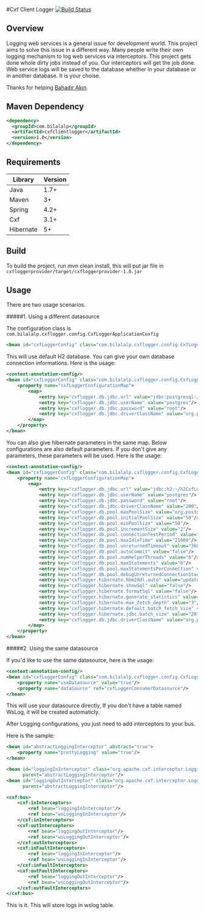 #Cxf Client Logger [![Build Status](https://travis-ci.org/lalib/cxfclientlogger.svg?branch=master)](https://travis-ci.org/lalib/cxfclientlogger)


Overview
--------

Logging web services is a general issue for development world. This project aims to solve this issue in a different way.
Many people write their own logging mechanism to log web services via interceptors.
This project gets done whole dirty jobs instead of you.
Our interceptors will get the job done. Web service logs will be saved to the database whether in your database or in another database. 
It is your choise.


Thanks for helping [Bahadır Akın](http://www.bahadirakin.com/).

Maven Dependency
--------

```xml
<dependency>
  <groupId>com.bilalalp</groupId>
  <artifactId>cxfclientlogger</artifactId>
  <version>1.0</version>
</dependency>
```

Requirements
--------

| Library   | Version |
|-----------|---------|
| Java      | 1.7+    |
| Maven     | 3+      |
| Spring    | 4.2+    |
| Cxf       | 3.1+    |
| Hibernate | 5+      |


Build
--------

To build the project, run mvn clean install, this will put jar file in `cxfloggerprovider/target/cxfloggerprovider-1.0.jar`

Usage
--------

There are two usage scenarios.

#####1. Using a different datasource

The configuration class is `com.bilalalp.cxflogger.config.CxfLoggerApplicationConfig`

```xml
<bean id="cxfLoggerConfig" class="com.bilalalp.cxflogger.config.CxfLoggerApplicationConfig"/>
```

This will use default H2 database. You can give your own database connection informations. Here is the usage:

```xml
<context:annotation-config/>
<bean id="cxfLoggerConfig" class="com.bilalalp.cxflogger.config.CxfLoggerApplicationConfig">
    <property name="cxfLoggerConfigurationMap">
        <map>
            <entry key="cxflogger.db.jdbc.url" value="jdbc:postgresql://localhost\:5432/mydb?characterEncoding\=UTF-8"/>
            <entry key="cxflogger.db.jdbc.userName" value="postgres"/>
            <entry key="cxflogger.db.jdbc.password" value="root"/>
            <entry key="cxflogger.db.jdbc.driverClassName" value="org.postgresql.Driver"/>
        </map>
    </property>
</bean>
```

You can also give hibernate parameters in the same map. Below configurations are also default parameters. If you don't give any parameters, these parameters will be used. Here is the usage:

```xml
<context:annotation-config/>
<bean id="cxfLoggerConfig" class="com.bilalalp.cxflogger.config.CxfLoggerApplicationConfig">
    <property name="cxfLoggerConfigurationMap">
        <map>
            <entry key="cxflogger.db.jdbc.url" value="jdbc:h2:~/h2CxfLoggerDb;AUTO_SERVER\=TRUE"/>
            <entry key="cxflogger.db.jdbc.userName" value="postgres"/>
            <entry key="cxflogger.db.jdbc.password" value="root"/>
            <entry key="cxflogger.db.jdbc.driverClassName" value="200"/>
            <entry key="cxflogger.db.pool.maxPoolSize" value="org.postgresql.Driver"/>
            <entry key="cxflogger.db.pool.initialPoolSize" value="50"/>
            <entry key="cxflogger.db.pool.minPoolSize" value="50"/>
            <entry key="cxflogger.db.pool.incrementSize" value="2"/>
            <entry key="cxflogger.db.pool.connectionTestPeriod" value="3600"/>
            <entry key="cxflogger.db.pool.maxIdleTime" value="21600"/>
            <entry key="cxflogger.db.pool.unreturnedTimeout" value="3600"/>
            <entry key="cxflogger.db.pool.autoCommit" value="false"/>
            <entry key="cxflogger.db.pool.numHelperThreads" value="6"/>
            <entry key="cxflogger.db.pool.maxStatements" value="0"/>
            <entry key="cxflogger.db.pool.maxStatementsPerConnection" value="0"/>
            <entry key="cxflogger.db.pool.debugUnreturnedConnectionStackTraces" value="false"/>
            <entry key="cxflogger.hibernate.hbm2ddl.auto" value="update"/>
            <entry key="cxflogger.hibernate.showSql" value="false"/>
            <entry key="cxflogger.hibernate.formatSql" value="false"/>
            <entry key="cxflogger.hibernate.generate_statistics" value="false"/>
            <entry key="cxflogger.hibernate.max_fetch_depth" value="3"/>
            <entry key="cxflogger.hibernate.default_batch_fetch_size" value="16"/>
            <entry key="cxflogger.hibernate.jdbc.batch_size" value="20"/>
            <entry key="cxflogger.db.jdbc.driverClassName" value="org.postgresql.Driver"/>
        </map>
    </property>
</bean>
```

#####2. Using the same datasource

If you'd like to use the same datasource, here is the usage:

```xml
<context:annotation-config/>
<bean id="cxfLoggerConfig" class="com.bilalalp.cxflogger.config.CxfLoggerApplicationConfig">
    <property name="useDatasource" value="true"/>
    <property name="dataSource" ref="cxfLoggerConsumerDatasource"/>
</bean>
```

This will use your datasource directly, If you don't have a table named WsLog, it will be created automaticly.

After Logging configurations, you just need to add interceptors to your bus.

Here is the sample:

```xml
<bean id="abstractLoggingInterceptor" abstract="true">
    <property name="prettyLogging" value="true"/>
</bean>

<bean id="loggingInInterceptor" class="org.apache.cxf.interceptor.LoggingInInterceptor"
      parent="abstractLoggingInterceptor"/>
<bean id="loggingOutInterceptor" class="org.apache.cxf.interceptor.LoggingOutInterceptor"
      parent="abstractLoggingInterceptor"/>

<cxf:bus>
    <cxf:inInterceptors>
        <ref bean="loggingInInterceptor"/>
        <ref bean="wsLoggingInInterceptor"/>
    </cxf:inInterceptors>
    <cxf:outInterceptors>
        <ref bean="loggingOutInterceptor"/>
        <ref bean="wsLoggingOutInterceptor"/>
    </cxf:outInterceptors>
    <cxf:inFaultInterceptors>
        <ref bean="loggingInInterceptor"/>
        <ref bean="wsLoggingInInterceptor"/>
    </cxf:inFaultInterceptors>
    <cxf:outFaultInterceptors>
        <ref bean="loggingOutInterceptor"/>
        <ref bean="wsLoggingOutInterceptor"/>
    </cxf:outFaultInterceptors>
</cxf:bus>
```

This is it. This will store logs in wslog table.
